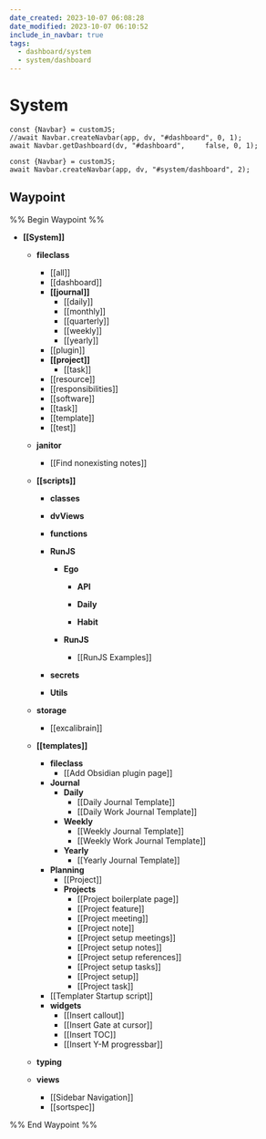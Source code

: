 ```yaml
---
date_created: 2023-10-07 06:08:28
date_modified: 2023-10-07 06:10:52
include_in_navbar: true
tags: 
  - dashboard/system
  - system/dashboard
---
```

# System

```dataviewjs
const {Navbar} = customJS;
//await Navbar.createNavbar(app, dv, "#dashboard", 0, 1);
await Navbar.getDashboard(dv, "#dashboard", 	false, 0, 1);
```

```dataviewjs
const {Navbar} = customJS;
await Navbar.createNavbar(app, dv, "#system/dashboard", 2); 
```

## Waypoint
%% Begin Waypoint %%
- **[[System]]**
	- **fileclass**
		- [[all]]
		- [[dashboard]]
		- **[[journal]]**
			- [[daily]]
			- [[monthly]]
			- [[quarterly]]
			- [[weekly]]
			- [[yearly]]
		- [[plugin]]
		- **[[project]]**
			- [[task]]
		- [[resource]]
		- [[responsibilities]]
		- [[software]]
		- [[task]]
		- [[template]]
		- [[test]]
	- **janitor**
		- [[Find nonexisting notes]]
	- **[[scripts]]**
		- **classes**

		- **dvViews**

		- **functions**

		- **RunJS**
			- **Ego**
				- **API**

				- **Daily**

				- **Habit**

			- **RunJS**
				- [[RunJS Examples]]
		- **secrets**

		- **Utils**

	- **storage**
		- [[excalibrain]]
	- **[[templates]]**
		- **fileclass**
			- [[Add Obsidian plugin page]]
		- **Journal**
			- **Daily**
				- [[Daily Journal Template]]
				- [[Daily Work Journal Template]]
			- **Weekly**
				- [[Weekly Journal Template]]
				- [[Weekly Work Journal Template]]
			- **Yearly**
				- [[Yearly Journal Template]]
		- **Planning**
			- [[Project]]
			- **Projects**
				- [[Project boilerplate page]]
				- [[Project feature]]
				- [[Project meeting]]
				- [[Project note]]
				- [[Project setup meetings]]
				- [[Project setup notes]]
				- [[Project setup references]]
				- [[Project setup tasks]]
				- [[Project setup]]
				- [[Project task]]
		- [[Templater Startup script]]
		- **widgets**
			- [[Insert callout]]
			- [[Insert Gate at cursor]]
			- [[Insert TOC]]
			- [[Insert Y-M progressbar]]
	- **typing**

	- **views**
		- [[Sidebar Navigation]]
		- [[sortspec]]

%% End Waypoint %%